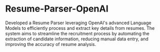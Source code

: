 # Resume-Parser-OpenAI
Developed a Resume Parser leveraging OpenAI's advanced Language Models to efficiently process and extract key details from resumes. The system aims to streamline the recruitment process by automating the extraction of candidate information, reducing manual data entry, and improving the accuracy of resume analysis.
